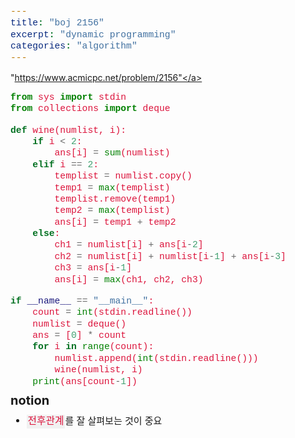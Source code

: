 ```yaml
---
title: "boj 2156"
excerpt: "dynamic programming"
categories: "algorithm"
---
```

<style>
code {
  font-family: Consolas,"courier new";
  color: crimson;
  background-color: #f1f1f1;
  padding: 2px;
  font-size: 105%;
}
</style>


<a herf = "https://www.acmicpc.net/problem/2156">"https://www.acmicpc.net/problem/2156"</a>

```python
from sys import stdin
from collections import deque

def wine(numlist, i):    
    if i < 2:
        ans[i] = sum(numlist)
    elif i == 2:
        templist = numlist.copy()
        temp1 = max(templist)
        templist.remove(temp1)
        temp2 = max(templist)
        ans[i] = temp1 + temp2
    else:
        ch1 = numlist[i] + ans[i-2]
        ch2 = numlist[i] + numlist[i-1] + ans[i-3]
        ch3 = ans[i-1]
        ans[i] = max(ch1, ch2, ch3)

if __name__ == "__main__":
    count = int(stdin.readline())
    numlist = deque()
    ans = [0] * count
    for i in range(count):
        numlist.append(int(stdin.readline()))
        wine(numlist, i)
    print(ans[count-1])

```

<div style = "font-size: 20px; line-height: 15px;">
<strong>notion</strong><br>
</div>

<div style = "font-size: 15px; line-height: 20px;">
<ul>
<li><code>전후관계</code>를 잘 살펴보는 것이 중요</li>
</ul>





        

